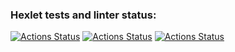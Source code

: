 ### Hexlet tests and linter status:

[![Actions Status](https://github.com/s-peftev/frontend-project-lvl2/workflows/hexlet-check/badge.svg)](https://github.com/s-peftev/frontend-project-lvl2/actions)  [![Actions Status](https://api.codeclimate.com/v1/badges/17bbc99ec163ab7261dc/maintainability)](https://codeclimate.com/github/s-peftev/frontend-project-lvl2/maintainability)  [![Actions Status](https://github.com/s-peftev/frontend-project-lvl2/workflows/linter-check/badge.svg)](https://github.com/s-peftev/frontend-project-lvl1/actions)
